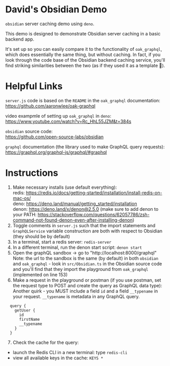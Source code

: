 # David's Obsidian Demo
`obsidian` server caching demo using `deno`. 

This demo is designed to demonstrate Obsidian server caching in a basic backend app. 

It's set up so you can easily compare it to the functionality of `oak_graphql`, which does essentially the same thing, but without caching. In fact, if you look through the code base of the Obsidian backend caching service, you'll find striking similarities between the two (as if they used it as a template 👀).

# Helpful Links

`server.js` code is based on the `README` in the `oak_graphql` documentation:<br />
https://github.com/aaronwlee/oak-graphql

video exampmle of setting up `oak_graphql` in `deno`:<br />
https://www.youtube.com/watch?v=Rc_HhL55JZM&t=384s

`obsidian` source code:<br />
https://github.com/open-source-labs/obsidian

`graphql` documentation (the library used to make GraphQL query requests):
https://graphql.org/graphql-js/graphql/#graphql

# Instructions
1. Make necessary installs (use default everything):<br />
  redis: https://redis.io/docs/getting-started/installation/install-redis-on-mac-os/<br />
  deno: https://deno.land/manual/getting_started/installation<br />
  denon: https://deno.land/x/denon@2.5.0 (make sure to add denon to your PATH: https://stackoverflow.com/questions/62057786/zsh-command-not-found-denon-even-after-installing-denon)
2. Toggle comments in `server.js` such that the import statements and `GraphQLService` variable construction are both with respect to Obsidian (they should be by default)
3. In a terminal, start a redis server: `redis-server`
4. In a different terminal, run the denon start script: `denon start`
5. Open the graphQL sandbox -> go to "http://localhost:8000/graphql"<br />
    Note: the url to the sandbox is the same (by default) in both `obsidian` and `oak_graphql` - look in `src/Obsidian.ts` in the Obsidian source code and you'll find that they import the playground from `oak_graphql` (implemented on line 153)
6. Make a request in the playground or postman (if you use postman, set the request type to POST and create the query as GraphQL data type): <br />
  Another quirk - you MUST include a field `id` and a field `__typename` in your request. `__typename` is metadata in any GraphQL query.
  ```
    query {
      getUser {
        id
        firstName
        __typename
      }
    }
  ```
7. Check the cache for the query:
  * launch the Redis CLI in a new terminal: type `redis-cli`
  * view all available keys in the cache: `KEYS *`
  